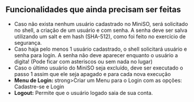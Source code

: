 <!DOCTYPE html>
<html lang="pt-BR">
<head>
    <meta charset="UTF-8">
</head>
<body>

<h2>Funcionalidades que ainda precisam ser feitas</h2>
<ul>
    <li>Caso não exista nenhum usuário cadastrado no MiniSO, será solicitado no shell, a criação de um usuário e com senha. A senha deve ser salva utilizando um salt e em hash (SHA-512), como foi feito no exercício de segurança.</li>
    <li>Caso haja pelo menos 1 usuário cadastrado, o shell solicitará usuário e senha para login. A senha não deve aparecer enquanto o usuário a digita! (Pode ficar com asteriscos ou sem nada no lugar)</li>
    <li>Caso o último usuário do MiniSO seja excluído, deve ser executado o passo 1 assim que ele seja apagado e para cada nova execução</li>
    <li><strong>Menu de Login: </strong>strong>Criar um Menu para o Login com as opções: Cadastre-se e Login</li>
    <li><strong>Logout:</strong> Permite que o usuário logado saia de sua conta.</li>
</ul>

</body>
</html>
